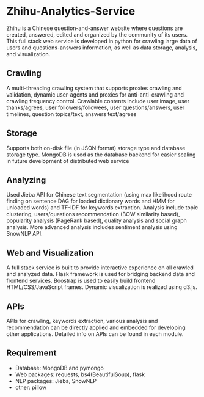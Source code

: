 # Zhihu-Analytics-Service
Zhihu is a Chinese question-and-answer website where questions are created, answered, edited and organized by the community of its users. This full stack web service is developed in python for crawling large data of users and questions-answers information, as well as data storage, analysis, and visualization.

## Crawling
A multi-threading crawling system that supports proxies crawling and validation, dynamic user-agents and proxies for anti-anti-crawling and crawling frequency control. Crawlable contents include user image, user thanks/agrees, user followers/followees, user questions/answers, user timelines, question topics/text, answers text/agrees

## Storage
Supports both on-disk file (in JSON format) storage type and database storage type. MongoDB is used as the database backend for easier scaling in future development of distributed web service

## Analyzing
Used Jieba API for Chinese text segmentation (using max likelihood route finding on sentence DAG for loaded dictionary words and HMM for unloaded words) and TF-IDF for keywords extraction. Analysis include topic clustering, users/questions recommendation (BOW similarity based), popularity analysis (PageRank based), quality analysis and social graph analysis. More advanced analysis includes sentiment analysis using SnowNLP API.

## Web and Visualization
A full stack service is built to provide interactive experience on all crawled and analyzed data. Flask framework is used for bridging backend data and frontend services. Boostrap is used to easily build frontend HTML/CSS/JavaScript frames. Dynamic visualization is realized using d3.js.

## APIs
APIs for crawling, keywords extraction, various analysis and recommendation can be directly applied and embedded for developing other applications. Detailed info on APIs can be found in each module.

## Requirement
* Database: MongoDB and pymongo
* Web packages: requests, bs4(BeautifulSoup), flask
* NLP packages: Jieba, SnowNLP
* other: pillow

